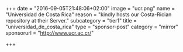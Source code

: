 +++
date = "2016-09-05T21:48:06+02:00"
image = "ucr.png"
name = "Universidad de Costa Rica"
reason = "kindly hosts our Costa-Rician repository at their Server."
subcategory = "tier1"
title = "universidad_de_costa_rica"
type = "sponsor-post"
category = "mirror"
sponsorurl = "http://www.ucr.ac.cr/"

+++

